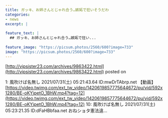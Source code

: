 ```yaml
---
title: ガッキ、お姉さんとじゃれ合う…嫉妬で狂いそうだわ
categories:
- news
excerpt: |
  
feature_text: |
  ## ガッキ、お姉さんとじゃれ合う…嫉妬で狂い...
  
feature_image: "https://picsum.photos/2560/600?image=733"
image: "https://picsum.photos/2560/600?image=733"
---
```


[http://vipsister23.com/archives/9863422.html](http://vipsister23.com/archives/9863422.html)
posted on 

<!--more-->

1: 風吹けば名無し 2021/07/31(土) 05:21:43.64 ID:mwDrTAbrp.net 【動画】[https://video.twimg.com/ext_tw_video/1420619857775644672/pu/vid/592x1280/BE-oKYjpetO_1BhW.mp4?tag=12](https://video.twimg.com/ext_tw_video/1420619857775644672/pu/vid/592x1280/BE-oKYjpetO_1BhW.mp4?tag=12) 10: 風吹けば名無し 2021/07/31(土) 05:23:21.35 ID:dFaHBbfaa.net おねショタ憲法違...
